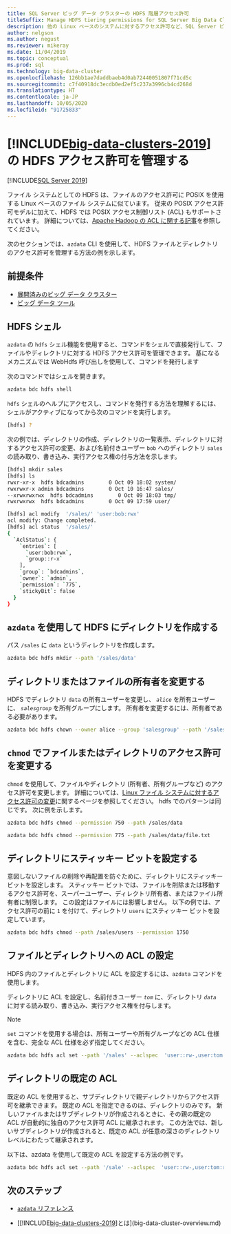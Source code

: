 ```yaml
---
title: SQL Server ビッグ データ クラスターの HDFS 階層アクセス許可
titleSuffix: Manage HDFS tiering permissions for SQL Server Big Data Clusters
description: 他の Linux ベースのシステムに対するアクセス許可など、SQL Server ビッグ データ クラスターでの HDFS 階層のセキュリティを管理します。
author: nelgson
ms.author: negust
ms.reviewer: mikeray
ms.date: 11/04/2019
ms.topic: conceptual
ms.prod: sql
ms.technology: big-data-cluster
ms.openlocfilehash: 126bb1ae7daddbaeb4d0ab72440051807f71cd5c
ms.sourcegitcommit: c7f40918dc3ecdb0ed2ef5c237a3996cb4cd268d
ms.translationtype: HT
ms.contentlocale: ja-JP
ms.lasthandoff: 10/05/2020
ms.locfileid: "91725833"
---
```

# <a name="manage-hdfs-permissions-for-big-data-clusters-2019"></a>[!INCLUDE[big-data-clusters-2019](../includes/ssbigdataclusters-ss-nover.md)] の HDFS アクセス許可を管理する

[!INCLUDE[SQL Server 2019](../includes/applies-to-version/sqlserver2019.md)]

ファイル システムとしての HDFS は、ファイルのアクセス許可に POSIX を使用する Linux ベースのファイル システムに似ています。 従来の POSIX アクセス許可モデルに加えて、HDFS では POSIX アクセス制御リスト (ACL) もサポートされています。 詳細については、[Apache Hadoop の ACL に関する記事](https://hadoop.apache.org/docs/current/hadoop-project-dist/hadoop-hdfs/HdfsPermissionsGuide.html#ACLs_.28Access_Control_Lists.29)を参照してください。

次のセクションでは、`azdata` CLI を使用して、HDFS ファイルとディレクトリのアクセス許可を管理する方法の例を示します。

## <a name="prerequisites"></a>前提条件

- [展開済みのビッグ データ クラスター](deployment-guidance.md)
- [ビッグ データ ツール](deploy-big-data-tools.md)
  
## <a name="hdfs-shell"></a>HDFS シェル

`azdata` の `hdfs` シェル機能を使用すると、コマンドをシェルで直接発行して、ファイルやディレクトリに対する HDFS アクセス許可を管理できます。 基になるメカニズムでは WebHdfs 呼び出しを使用して、コマンドを発行します

次のコマンドではシェルを開きます。

```bash
azdata bdc hdfs shell
```

`hdfs` シェルのヘルプにアクセスし、コマンドを発行する方法を理解するには、シェルがアクティブになってから次のコマンドを実行します。

```bash
[hdfs] ?
```

次の例では、ディレクトリの作成、ディレクトリの一覧表示、ディレクトリに対するアクセス許可の変更、および名前付きユーザー `bob` へのディレクトリ `sales` の読み取り、書き込み、実行アクセス権の付与方法を示します。

```bash
[hdfs] mkdir sales
[hdfs] ls
rwxr-xr-x  hdfs bdcadmins        0 Oct 09 18:02 system/
rwxrwxr-x admin bdcadmins        0 Oct 10 16:47 sales/
--xrwxrwxrwx  hdfs bdcadmins        0 Oct 09 18:03 tmp/
rwxrwxrwx  hdfs bdcadmins        0 Oct 09 17:59 user/

[hdfs] acl modify  '/sales/' 'user:bob:rwx'
acl modify: Change completed.
[hdfs] acl status  '/sales/'
{
  `AclStatus`: {
    `entries`: [
      `user:bob:rwx`,
      `group::r-x`
    ],
    `group`: `bdcadmins`,
    `owner`: `admin`,
    `permission`: `775`,
    `stickyBit`: false
  }
}
```

## <a name="create-a-directory-in-hdfs-using-azdata"></a>`azdata` を使用して HDFS にディレクトリを作成する

パス `/sales` に `data` というディレクトリを作成します。

```bash
azdata bdc hdfs mkdir --path '/sales/data'
```

## <a name="change-owner-of-a-directory-or-file"></a>ディレクトリまたはファイルの所有者を変更する

HDFS でディレクトリ `data` の所有ユーザーを変更し、 *`alice`* を所有ユーザーに、 *`salesgroup`* を所有グループにします。 所有者を変更するには、所有者である必要があります。

```bash
azdata bdc hdfs chown --owner alice --group 'salesgroup' --path '/sales/data'
```

## <a name="change-permissions-of-a-file-or-directory-with-chmod"></a>`chmod` でファイルまたはディレクトリのアクセス許可を変更する

`chmod` を使用して、ファイルやディレクトリ (所有者、所有グループなど) のアクセス許可を変更します。 詳細については、[Linux ファイル システムに対するアクセス許可の変更](https://www.lifewire.com/uses-of-command-chmod-2201064)に関するページを参照してください。 hdfs でのパターンは同じです。 次に例を示します。

```bash
azdata bdc hdfs chmod --permission 750 --path /sales/data
```

```bash
azdata bdc hdfs chmod --permission 775 --path /sales/data/file.txt
```

## <a name="set-sticky-bit-on-directories"></a>ディレクトリにスティッキー ビットを設定する

意図しないファイルの削除や再配置を防ぐために、ディレクトリにスティッキー ビットを設定します。 スティッキー ビットでは、ファイルを削除または移動するアクセス許可を、スーパーユーザー、ディレクトリ所有者、またはファイル所有者に制限します。 この設定はファイルには影響しません。 以下の例では、アクセス許可の前に `1` を付けて、ディレクトリ `users` にスティッキー ビットを設定しています。

```bash
azdata bdc hdfs chmod --path /sales/users --permission 1750
```

## <a name="setting-acls-on-files-and-directories"></a>ファイルとディレクトリへの ACL の設定

HDFS 内のファイルとディレクトリに ACL を設定するには、`azdata` コマンドを使用します。

ディレクトリに ACL を設定し、名前付きユーザー *`tom`* に、ディレクトリ *`data`* に対する読み取り、書き込み、実行アクセス権を付与します。 

> [!NOTE]
> `set` コマンドを使用する場合は、所有ユーザーや所有グループなどの ACL 仕様を含む、完全な ACL 仕様を必ず指定してください。

```bash
azdata bdc hdfs acl set --path '/sales' --aclspec  'user::rw-,user:tom:rwx,group::rw-,other::rw-'
```

## <a name="default-acl-on-directories"></a>ディレクトリの既定の ACL

既定の ACL を使用すると、サブディレクトリで親ディレクトリからアクセス許可を継承できます。 既定の ACL を指定できるのは、ディレクトリのみです。 新しいファイルまたはサブディレクトリが作成されるときに、その親の既定の ACL が自動的に独自のアクセス許可 ACL に継承されます。 この方法では、新しいサブディレクトリが作成されると、既定の ACL が任意の深さのディレクトリ レベルにわたって継承されます。

以下は、azdata を使用して既定の ACL を設定する方法の例です。

```bash
azdata bdc hdfs acl set --path '/sale' --aclspec  'user::rw-,user:tom:rwx,group::rw-,other::rw-,default:group::rw-,default:user::rw-,default:other::rw-'
```

## <a name="next-steps"></a>次のステップ

- [`azdata` リファレンス](../azdata/reference/reference-azdata.md)

- [[!INCLUDE[big-data-clusters-2019](../includes/ssbigdataclusters-ver15.md)]とは](big-data-cluster-overview.md)